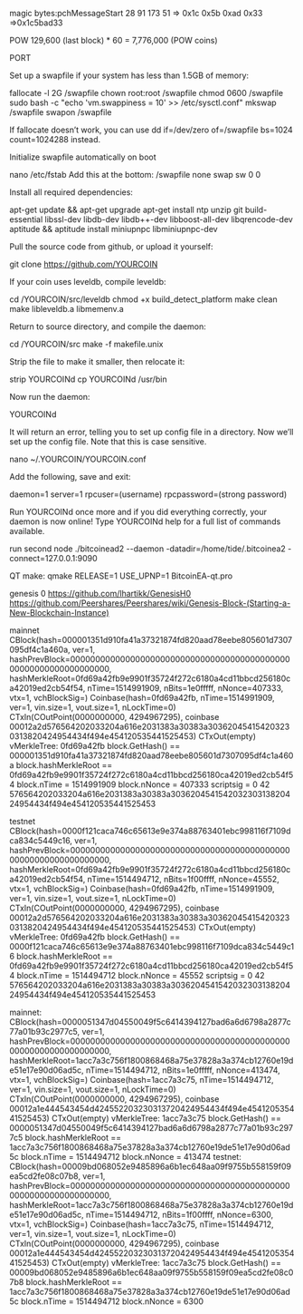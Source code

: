 magic bytes:pchMessageStart
28 91 173 51 => 0x1c 0x5b 0xad 0x33 =>0x1c5bad33

POW
129,600 (last block) * 60 = 7,776,000 (POW coins)

PORT


Set up a swapfile if your system has less than 1.5GB of memory:

fallocate -l 2G /swapfile
chown root:root /swapfile
chmod 0600 /swapfile
sudo bash -c "echo 'vm.swappiness = 10' >> /etc/sysctl.conf"
mkswap /swapfile
swapon /swapfile

If fallocate doesn’t work, you can use dd if=/dev/zero of=/swapfile bs=1024 count=1024288 instead.

Initialize swapfile automatically on boot

nano /etc/fstab
Add this at the bottom: /swapfile none swap sw 0 0

Install all required dependencies:

apt-get update && apt-get upgrade
apt-get install ntp unzip git build-essential libssl-dev libdb-dev libdb++-dev libboost-all-dev libqrencode-dev aptitude && aptitude install miniupnpc libminiupnpc-dev

Pull the source code from github, or upload it yourself:

git clone https://github.com/YOURCOIN

If your coin uses leveldb, compile leveldb:

cd /YOURCOIN/src/leveldb
chmod +x build_detect_platform
make clean
make libleveldb.a libmemenv.a

Return to source directory, and compile the daemon:

cd /YOURCOIN/src
make -f makefile.unix

Strip the file to make it smaller, then relocate it:

strip YOURCOINd
cp YOURCOINd /usr/bin

Now run the daemon:

YOURCOINd

It will return an error, telling you to set up config file in a directory. Now we’ll set up the config file. Note that this is case sensitive.

nano ~/.YOURCOIN/YOURCOIN.conf

Add the following, save and exit:

daemon=1
server=1
rpcuser=(username)
rpcpassword=(strong password)

Run YOURCOINd once more and if you did everything correctly, your daemon is now online! Type YOURCOINd help for a full list of commands available.

run second node
./bitcoinead2 --daemon -datadir=/home/tide/.bitcoinea2 -connect=127.0.0.1:9090

QT make:
qmake RELEASE=1 USE_UPNP=1 BitcoinEA-qt.pro

genesis 0
https://github.com/lhartikk/GenesisH0
https://github.com/Peershares/Peershares/wiki/Genesis-Block-(Starting-a-New-Blockchain-Instance)

mainnet
CBlock(hash=000001351d910fa41a37321874fd820aad78eebe805601d7307095df4c1a460a, ver=1, hashPrevBlock=0000000000000000000000000000000000000000000000000000000000000000, hashMerkleRoot=0fd69a42fb9e9901f35724f272c6180a4cd11bbcd256180ca42019ed2cb54f54, nTime=1514991909, nBits=1e0fffff, nNonce=407333, vtx=1, vchBlockSig=)
  Coinbase(hash=0fd69a42fb, nTime=1514991909, ver=1, vin.size=1, vout.size=1, nLockTime=0)
      CTxIn(COutPoint(0000000000, 4294967295), coinbase 00012a2d576564202033204a616e2031383a30383a303620454154203230313820424954434f494e454120535441525453)
          CTxOut(empty)
            vMerkleTree: 0fd69a42fb 
            block.GetHash() == 000001351d910fa41a37321874fd820aad78eebe805601d7307095df4c1a460a
            block.hashMerkleRoot == 0fd69a42fb9e9901f35724f272c6180a4cd11bbcd256180ca42019ed2cb54f54
            block.nTime = 1514991909 
            block.nNonce = 407333 
            scriptsig = 0 42 576564202033204a616e2031383a30383a303620454154203230313820424954434f494e454120535441525453

testnet
CBlock(hash=0000f121caca746c65613e9e374a88763401ebc998116f7109dca834c5449c16, ver=1, hashPrevBlock=0000000000000000000000000000000000000000000000000000000000000000, hashMerkleRoot=0fd69a42fb9e9901f35724f272c6180a4cd11bbcd256180ca42019ed2cb54f54, nTime=1514494712, nBits=1f00ffff, nNonce=45552, vtx=1, vchBlockSig=)
  Coinbase(hash=0fd69a42fb, nTime=1514991909, ver=1, vin.size=1, vout.size=1, nLockTime=0)
      CTxIn(COutPoint(0000000000, 4294967295), coinbase 00012a2d576564202033204a616e2031383a30383a303620454154203230313820424954434f494e454120535441525453)
          CTxOut(empty)
            vMerkleTree: 0fd69a42fb 
            block.GetHash() == 0000f121caca746c65613e9e374a88763401ebc998116f7109dca834c5449c16
            block.hashMerkleRoot == 0fd69a42fb9e9901f35724f272c6180a4cd11bbcd256180ca42019ed2cb54f54
            block.nTime = 1514494712 
            block.nNonce = 45552 
            scriptsig = 0 42 576564202033204a616e2031383a30383a303620454154203230313820424954434f494e454120535441525453 




mainnet:
CBlock(hash=0000051347d04550049f5c6414394127bad6a6d6798a2877c77a01b93c2977c5, ver=1, hashPrevBlock=0000000000000000000000000000000000000000000000000000000000000000, hashMerkleRoot=1acc7a3c756f1800868468a75e37828a3a374cb12760e19de51e17e90d06ad5c, nTime=1514494712, nBits=1e0fffff, nNonce=413474, vtx=1, vchBlockSig=)
  Coinbase(hash=1acc7a3c75, nTime=1514494712, ver=1, vin.size=1, vout.size=1, nLockTime=0)
      CTxIn(COutPoint(0000000000, 4294967295), coinbase 00012a1e444543454d424552203230313720424954434f494e454120535441525453)
          CTxOut(empty)
            vMerkleTree: 1acc7a3c75 
            block.GetHash() == 0000051347d04550049f5c6414394127bad6a6d6798a2877c77a01b93c2977c5
            block.hashMerkleRoot == 1acc7a3c756f1800868468a75e37828a3a374cb12760e19de51e17e90d06ad5c
            block.nTime = 1514494712 
            block.nNonce = 413474
testnet:
CBlock(hash=00009bd068052e9485896a6b1ec648aa09f9755b558159f09ea5cd2fe08c07b8, ver=1, hashPrevBlock=0000000000000000000000000000000000000000000000000000000000000000, hashMerkleRoot=1acc7a3c756f1800868468a75e37828a3a374cb12760e19de51e17e90d06ad5c, nTime=1514494712, nBits=1f00ffff, nNonce=6300, vtx=1, vchBlockSig=)
  Coinbase(hash=1acc7a3c75, nTime=1514494712, ver=1, vin.size=1, vout.size=1, nLockTime=0)
      CTxIn(COutPoint(0000000000, 4294967295), coinbase 00012a1e444543454d424552203230313720424954434f494e454120535441525453)
          CTxOut(empty)
            vMerkleTree: 1acc7a3c75 
            block.GetHash() == 00009bd068052e9485896a6b1ec648aa09f9755b558159f09ea5cd2fe08c07b8
            block.hashMerkleRoot == 1acc7a3c756f1800868468a75e37828a3a374cb12760e19de51e17e90d06ad5c
            block.nTime = 1514494712 
            block.nNonce = 6300

